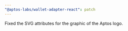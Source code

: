 ```yaml
---
"@aptos-labs/wallet-adapter-react": patch
---
```


Fixed the SVG attributes for the graphic of the Aptos logo.
